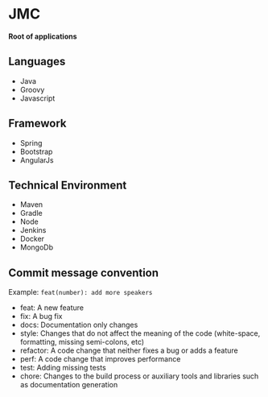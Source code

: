 # JMC
**Root of applications**

## Languages

* Java
* Groovy
* Javascript

## Framework

* Spring
* Bootstrap
* AngularJs

## Technical Environment

* Maven
* Gradle
* Node
* Jenkins
* Docker
* MongoDb

## Commit message convention

Example: `feat(number): add more speakers`

* feat: A new feature
* fix: A bug fix
* docs: Documentation only changes
* style: Changes that do not affect the meaning of the code (white-space, formatting, missing semi-colons, etc)
* refactor: A code change that neither fixes a bug or adds a feature
* perf: A code change that improves performance
* test: Adding missing tests
* chore: Changes to the build process or auxiliary tools and libraries such as documentation generation